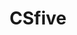 ---
layout: home

title: CSfive
titleTemplate: 知识库

hero:
  name: CSfive
  text: 计算机废物自学指北
  actions:
    - theme: brand
      text: 开始阅读
      link: /cs/path
    - theme: alt
      text: GitHub
      link: https://github.com/csfive/docs
  image:
    src: /shushu.png
    alt: logo

features:
  - title: 🖥️ 公开课
    details: 国外四大的 CS 公开课
  - title: 🛠️ 资料
    details: 互联网上收集的一些周边资料，以及教材的中文翻译
---